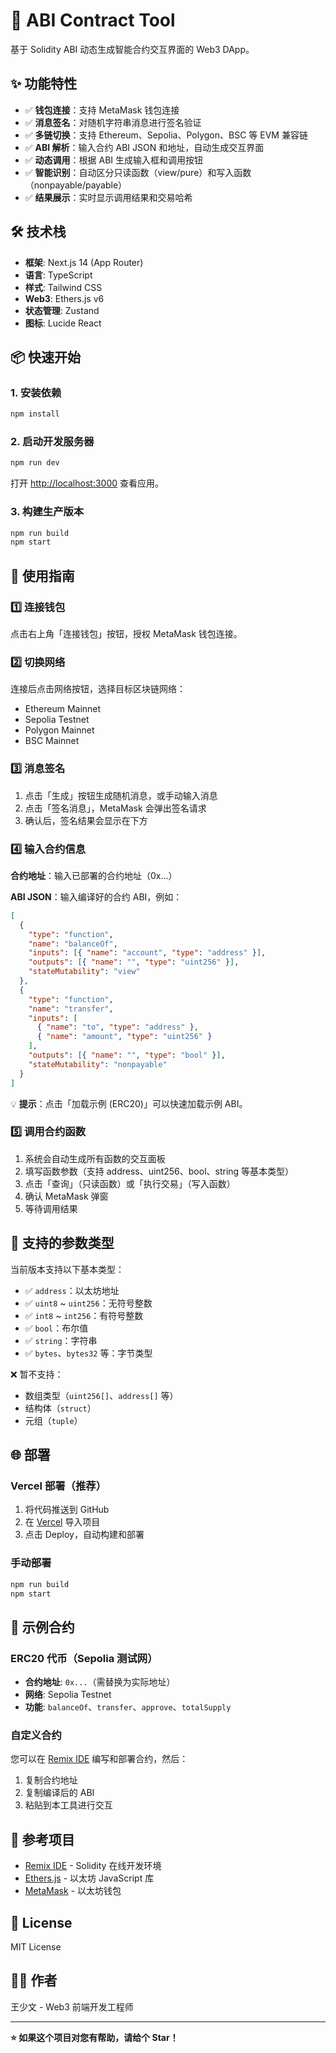 # 🚀 ABI Contract Tool

基于 Solidity ABI 动态生成智能合约交互界面的 Web3 DApp。

## ✨ 功能特性

- ✅ **钱包连接**：支持 MetaMask 钱包连接
- ✅ **消息签名**：对随机字符串消息进行签名验证
- ✅ **多链切换**：支持 Ethereum、Sepolia、Polygon、BSC 等 EVM 兼容链
- ✅ **ABI 解析**：输入合约 ABI JSON 和地址，自动生成交互界面
- ✅ **动态调用**：根据 ABI 生成输入框和调用按钮
- ✅ **智能识别**：自动区分只读函数（view/pure）和写入函数（nonpayable/payable）
- ✅ **结果展示**：实时显示调用结果和交易哈希

## 🛠️ 技术栈

- **框架**: Next.js 14 (App Router)
- **语言**: TypeScript
- **样式**: Tailwind CSS
- **Web3**: Ethers.js v6
- **状态管理**: Zustand
- **图标**: Lucide React

## 📦 快速开始

### 1. 安装依赖

```bash
npm install
```

### 2. 启动开发服务器

```bash
npm run dev
```

打开 [http://localhost:3000](http://localhost:3000) 查看应用。

### 3. 构建生产版本

```bash
npm run build
npm start
```

## 📖 使用指南

### 1️⃣ 连接钱包

点击右上角「连接钱包」按钮，授权 MetaMask 钱包连接。

### 2️⃣ 切换网络

连接后点击网络按钮，选择目标区块链网络：

- Ethereum Mainnet
- Sepolia Testnet
- Polygon Mainnet
- BSC Mainnet

### 3️⃣ 消息签名

1. 点击「生成」按钮生成随机消息，或手动输入消息
2. 点击「签名消息」，MetaMask 会弹出签名请求
3. 确认后，签名结果会显示在下方

### 4️⃣ 输入合约信息

**合约地址**：输入已部署的合约地址（0x...）

**ABI JSON**：输入编译好的合约 ABI，例如：

```json
[
  {
    "type": "function",
    "name": "balanceOf",
    "inputs": [{ "name": "account", "type": "address" }],
    "outputs": [{ "name": "", "type": "uint256" }],
    "stateMutability": "view"
  },
  {
    "type": "function",
    "name": "transfer",
    "inputs": [
      { "name": "to", "type": "address" },
      { "name": "amount", "type": "uint256" }
    ],
    "outputs": [{ "name": "", "type": "bool" }],
    "stateMutability": "nonpayable"
  }
]
```

💡 **提示**：点击「加载示例 (ERC20)」可以快速加载示例 ABI。

### 5️⃣ 调用合约函数

1. 系统会自动生成所有函数的交互面板
2. 填写函数参数（支持 address、uint256、bool、string 等基本类型）
3. 点击「查询」（只读函数）或「执行交易」（写入函数）
4. 确认 MetaMask 弹窗
5. 等待调用结果

## 📝 支持的参数类型

当前版本支持以下基本类型：

- ✅ `address`：以太坊地址
- ✅ `uint8` ~ `uint256`：无符号整数
- ✅ `int8` ~ `int256`：有符号整数
- ✅ `bool`：布尔值
- ✅ `string`：字符串
- ✅ `bytes`、`bytes32` 等：字节类型

❌ 暂不支持：

- 数组类型（`uint256[]`、`address[]` 等）
- 结构体（`struct`）
- 元组（`tuple`）

## 🌐 部署

### Vercel 部署（推荐）

1. 将代码推送到 GitHub
2. 在 [Vercel](https://vercel.com) 导入项目
3. 点击 Deploy，自动构建和部署

### 手动部署

```bash
npm run build
npm start
```

## 🔗 示例合约

### ERC20 代币（Sepolia 测试网）

- **合约地址**: `0x...`（需替换为实际地址）
- **网络**: Sepolia Testnet
- **功能**: `balanceOf`、`transfer`、`approve`、`totalSupply`

### 自定义合约

您可以在 [Remix IDE](https://remix.ethereum.org/) 编写和部署合约，然后：

1. 复制合约地址
2. 复制编译后的 ABI
3. 粘贴到本工具进行交互

## 🤝 参考项目

- [Remix IDE](https://remix.ethereum.org/) - Solidity 在线开发环境
- [Ethers.js](https://docs.ethers.org/v6/) - 以太坊 JavaScript 库
- [MetaMask](https://metamask.io/) - 以太坊钱包

## 📄 License

MIT License

## 👨‍💻 作者

王少文 - Web3 前端开发工程师

---

**⭐ 如果这个项目对您有帮助，请给个 Star！**

